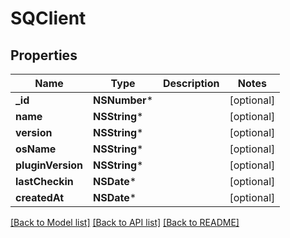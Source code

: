 # SQClient

## Properties
Name | Type | Description | Notes
------------ | ------------- | ------------- | -------------
**_id** | **NSNumber*** |  | [optional] 
**name** | **NSString*** |  | [optional] 
**version** | **NSString*** |  | [optional] 
**osName** | **NSString*** |  | [optional] 
**pluginVersion** | **NSString*** |  | [optional] 
**lastCheckin** | **NSDate*** |  | [optional] 
**createdAt** | **NSDate*** |  | [optional] 

[[Back to Model list]](../README.md#documentation-for-models) [[Back to API list]](../README.md#documentation-for-api-endpoints) [[Back to README]](../README.md)



